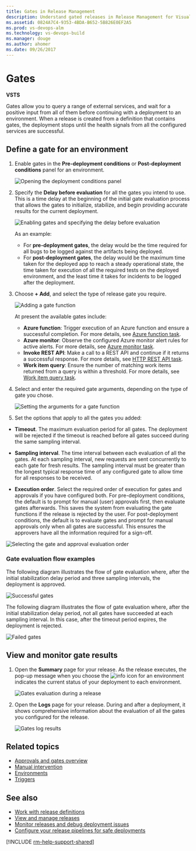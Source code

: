 ```yaml
---
title: Gates in Release Management
description: Understand gated releases in Release Management for Visual Studio Team Services (VSTS) and Team Foundation Server (TFS)
ms.assetid: 0824A7C4-9353-4BDA-B652-5B826E0EF2A5
ms.prod: vs-devops-alm
ms.technology: vs-devops-build
ms.manager: douge
ms.author: ahomer
ms.date: 09/26/2017
---
```


# Gates

**VSTS**

Gates allow you to query a range of external services, and wait for a positive input from all of
them before continuing with a deployment to an environment. When a release is created from a definition
that contains gates, the deployment stops until the health signals from all the configured services are successful.   

## Define a gate for an environment

1. Enable gates in the **Pre-deployment conditions** or **Post-deployment conditions** panel for an environment. 

   ![Opening the deployment conditions panel](_img/gated-releases-01.png)

1. Specify the **Delay before evaluation** for all the gates
   you intend to use. This is a time delay at the beginning of the initial gate evaluation 
   process that allows the gates to initialize, stabilize, and begin providing accurate results
   for the current deployment.

   ![Enabling gates and specifying the delay before evaluation](_img/gated-releases-01a.png)

   As an example:

   * For **pre-deployment gates**, the delay would be the time required for all bugs to be logged
     against the artifacts being deployed.  
   * For **post-deployment gates**, the delay would be the maximum time taken for the deployed app
     to reach a steady operational state, the time taken for execution of all the required tests on
     the deployed environment, and the least time it takes for incidents to be logged after the deployment.<p />

1. Choose **+ Add**, and select the type of release gate you require.

   ![Adding a gate function](_img/gated-releases-02.png)

   At present the available gates include:

   * **Azure function**: Trigger execution of an Azure function and ensure a successful completion.
     For more details, see [Azure function task](../../../../tasks/utility/azure-function.md).
   * **Azure monitor**: Observe the configured Azure monitor alert rules for active alerts.
     For more details, see [Azure monitor task](../../../../tasks/utility/azure-monitor.md).
   * **Invoke REST API**: Make a call to a REST API and continue if it returns a successful response.
     For more details, see [HTTP REST API task](../../../../tasks/utility/http-rest-api.md).
   * **Work item query**: Ensure the number of matching work items returned from a query is within a threshold.
     For more details, see [Work item query task](../../../../tasks/utility/work-item-query.md).

1. Select and enter the required gate arguments, depending on the type of gate you chose.

   ![Setting the arguments for a gate function](_img/gated-releases-03.png)

1.  Set the options that apply to all the gates you added:

   * **Timeout**. The maximum evaluation period for all gates. 
     The deployment will be rejected if the timeout is reached before
     all gates succeed during the same sampling interval. 

   * **Sampling interval**. The time interval between each evaluation of 
     all the gates. At each sampling interval, new requests are sent concurrently to each gate
     for fresh results. The sampling interval must be greater than the longest
     typical response time of any configured gate to allow time for all responses to be received.     

   * **Execution order**. Select the required order of execution for gates and approvals if you have configured both.
     For pre-deployment conditions, the default is to prompt for manual (user) approvals first, then evaluate gates afterwards.
     This saves the system from evaluating the gate functions if the release is rejected by the user. 
     For post-deployment conditions, the default is to evaluate gates and prompt for manual approvals only when all gates are successful.
     This ensures the approvers have all the information required for a sign-off. 

   ![Selecting the gate and approval evaluation order](_img/gated-releases-04.png)

### Gate evaluation flow examples

The following diagram illustrates the flow of gate evaluation where, after the
initial stabilization delay period and three sampling intervals, the deployment is approved.

![Successful gates](_img/gate-results-pass.png)

The following diagram illustrates the flow of gate evaluation where, after the
initial stabilization delay period, not all gates have succeeded at each sampling interval. In
this case, after the timeout period expires, the deployment is rejected.

![Failed gates](_img/gate-results-fail.png)

## View and monitor gate results
 
1. Open the **Summary** page for your release. As the release executes, the pop-up message when you choose
   the ![info](_img/info-icon.png) icon for an environment indicates the current status of your deployment to each environment.

   ![Gates evaluation during a release](_img/gate-inprogress.png)

1. Open the **Logs** page for your release. During and after a deployment, it shows comprehensive information
about the evaluation of all the gates you configured for the release.

   ![Gates log results ](_img/gate-results-view.png)

## Related topics

* [Approvals and gates overview](index.md)
* [Manual intervention](../../../../tasks/utility/manual-intervention.md)
* [Environments](../environments.md)
* [Triggers](../triggers.md)

## See also

* [Work with release definitions](../../../../actions/work-with-release-definitions.md)
* [View and manage releases](../../../../actions/view-manage-releases.md)
* [Monitor releases and debug deployment issues](../../../../actions/debug-deployment-issues.md)
* [Configure your release pipelines for safe deployments](https://blogs.msdn.microsoft.com/visualstudioalm/2017/04/24/configuring-your-release-pipelines-for-safe-deployments/)

[!INCLUDE [rm-help-support-shared](../../../../_shared/rm-help-support-shared.md)]
